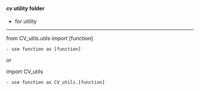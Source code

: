 #### cv utility folder

- for utility 

---

from CV_utils.utils import [function] 

    - use function as [function]
or 

import CV_utils 

    - use function as CV_utils.[function]

    
